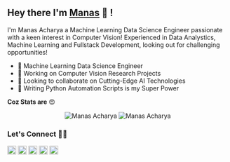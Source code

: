 ## Hey there I'm [Manas](http://manasacharya.ml) 👋 !

I'm Manas Acharya a Machine Learning Data Science Engineer passionate with a keen interest in Computer Vision! Experienced in Data Analystics, Machine Learning and Fullstack Development, looking out for challenging opportunities!

- 🤖 Machine Learning Data Science Engineer
- 🎯 Working on Computer Vision Research Projects
- 👯 Looking to collaborate on Cutting-Edge AI Technologies
- 🐍 Writing Python Automation Scripts is my Super Power

**Coz Stats are** 😍 
<p align="center">
<img align="center" src="https://github-readme-stats.vercel.app/api?username=hod101s&theme=tokyonight&show_icons=true&count_private=true&include_all_commits=true" alt="Manas Acharya" />
<img align="center" src="https://github-readme-stats.vercel.app/api/top-langs/?username=hod101s&theme=tokyonight&layout=compact" alt="Manas Acharya" />
</p>

### Let's Connect 🤝🤘
<!-- <p align="center"> -->
<a href="mailto:manasacharya.101@gmail.com" target="blank"><img align="center" src="https://www.flaticon.com/svg/static/icons/svg/732/732200.svg" alt="manas-acharya" height="20" width="20" /></a>
<a href="http://manasacharya.ml" target="blank"><img align="center" src="https://www.flaticon.com/svg/static/icons/svg/2301/2301129.svg" alt="manas-acharya" height="20" width="20" /></a>
<a href="https://github.com/HOD101s" target="blank"><img align="center" src="https://cdn.jsdelivr.net/npm/simple-icons@3.0.1/icons/github.svg" alt="hod101s" height="20" width="20" /></a>
<a href="https://www.linkedin.com/in/manas-acharya/" target="blank"><img align="center" src="https://www.flaticon.com/svg/static/icons/svg/174/174857.svg" alt="manas-acharya" height="20" width="20" /></a>
<a href="https://www.kaggle.com/hod101s" target="blank"><img align="center" src="https://www.vectorlogo.zone/logos/kaggle/kaggle-icon.svg" alt="manas-acharya" height="20" width="20" /></a>
<!--</p->->

